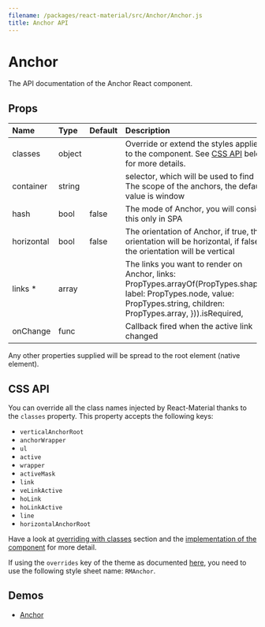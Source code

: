 ```yaml
---
filename: /packages/react-material/src/Anchor/Anchor.js
title: Anchor API
---
```


<!--- This documentation is automatically generated, do not try to edit it. -->

# Anchor

<p class="description">The API documentation of the Anchor React component.</p>



## Props

| Name | Type | Default | Description |
|:-----|:-----|:--------|:------------|
| <span class="prop-name">classes</span> | <span class="prop-type">object |   | Override or extend the styles applied to the component. See [CSS API](#css-api) below for more details. |
| <span class="prop-name">container</span> | <span class="prop-type">string |   | selector, which will be used to find The scope of the anchors, the default value is window |
| <span class="prop-name">hash</span> | <span class="prop-type">bool | <span class="prop-default">false</span> | The mode of Anchor, you will consider this only in SPA |
| <span class="prop-name">horizontal</span> | <span class="prop-type">bool | <span class="prop-default">false</span> | The orientation of Anchor, if true, the orientation will be horizontal, if false, the orientation will be vertical |
| <span class="prop-name required">links *</span> | <span class="prop-type">array |   | The links you want to render on Anchor, links: PropTypes.arrayOf(PropTypes.shape({  label: PropTypes.node,  value: PropTypes.string,  children: PropTypes.array, })).isRequired, |
| <span class="prop-name">onChange</span> | <span class="prop-type">func |   | Callback fired when the active link changed |

Any other properties supplied will be spread to the root element (native element).

## CSS API

You can override all the class names injected by React-Material thanks to the `classes` property.
This property accepts the following keys:

- `verticalAnchorRoot`
- `anchorWrapper`
- `ul`
- `active`
- `wrapper`
- `activeMask`
- `link`
- `veLinkActive`
- `hoLink`
- `hoLinkActive`
- `line`
- `horizontalAnchorRoot`

Have a look at [overriding with classes](/customization/overrides#overriding-with-classes) section
and the [implementation of the component](https://github.com/6thquake/react-material/tree/develop/packages/react-material/src/Anchor/Anchor.js)
for more detail.

If using the `overrides` key of the theme as documented
[here](/customization/themes#customizing-all-instances-of-a-component-type),
you need to use the following style sheet name: `RMAnchor`.

## Demos

- [Anchor](/demos/anchor)


